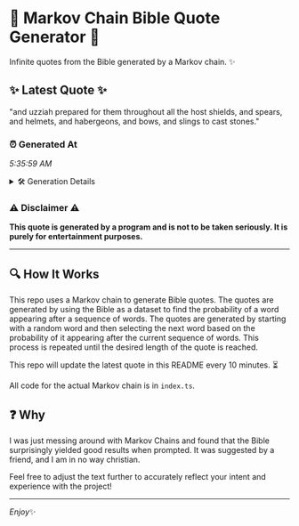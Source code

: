 # 📖 Markov Chain Bible Quote Generator 📖

Infinite quotes from the Bible generated by a Markov chain. ✨

## ✨ Latest Quote ✨
"and uzziah prepared for them throughout all the host shields, and spears, and helmets, and habergeons, and bows, and slings to cast stones."

### ⏰ Generated At
*5:35:59 AM*

<details>
    <summary>🛠️ Generation Details</summary>
    <p>
        <strong>🌱 Seed:</strong> and<br>
        <strong>🔄 Iterations:</strong> 22<br>
        <strong>📜 Context History:</strong><br>[ and ]: uzziah<br>[ and, uzziah ]: prepared<br>[ and, uzziah, prepared ]: for<br>[ and, uzziah, prepared, for ]: them<br>[ and, uzziah, prepared, for, them ]: throughout<br>[ and, uzziah, prepared, for, them, throughout ]: all<br>[ uzziah, prepared, for, them, throughout, all ]: the<br>[ prepared, for, them, throughout, all, the ]: host<br>[ for, them, throughout, all, the, host ]: shields,<br>[ them, throughout, all, the, host, shields, ]: and<br>[ throughout, all, the, host, shields,, and ]: spears,<br>[ all, the, host, shields,, and, spears, ]: and<br>[ the, host, shields,, and, spears,, and ]: helmets,<br>[ host, shields,, and, spears,, and, helmets, ]: and<br>[ shields,, and, spears,, and, helmets,, and ]: habergeons,<br>[ and, spears,, and, helmets,, and, habergeons, ]: and<br>[ spears,, and, helmets,, and, habergeons,, and ]: bows,<br>[ and, helmets,, and, habergeons,, and, bows, ]: and<br>[ helmets,, and, habergeons,, and, bows,, and ]: slings<br>[ and, habergeons,, and, bows,, and, slings ]: to<br>[ habergeons,, and, bows,, and, slings, to ]: cast<br>[ and, bows,, and, slings, to, cast ]: stones.<br>
    </p>
</details>

### ⚠️ Disclaimer ⚠️
**This quote is generated by a program and is not to be taken seriously. It is purely for entertainment purposes.**

---

## 🔍 How It Works

This repo uses a Markov chain to generate Bible quotes. The quotes are generated by using the Bible as a dataset to find the probability of a word appearing after a sequence of words. The quotes are generated by starting with a random word and then selecting the next word based on the probability of it appearing after the current sequence of words. This process is repeated until the desired length of the quote is reached.

This repo will update the latest quote in this README every 10 minutes. ⏳

All code for the actual Markov chain is in `index.ts`.

## ❓ Why

I was just messing around with Markov Chains and found that the Bible surprisingly yielded good results when prompted. 
It was suggested by a friend, and I am in no way christian.

Feel free to adjust the text further to accurately reflect your intent and experience with the project!

---

*Enjoy*✨
